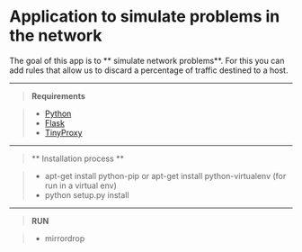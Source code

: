 Application to simulate problems in the network
===================

The goal of this app is to ** simulate network problems**. For this you can add rules that allow us to discard a percentage of traffic destined to a host.

----------
> **Requirements**

> - [Python](https://www.python.org/)
> - [Flask](http://flask.pocoo.org/)
> - [TinyProxy](https://tinyproxy.github.io/)

----------
> ** Installation process **

> - apt-get install python-pip or apt-get install python-virtualenv (for run in a virtual env)
> - python setup.py install

----------
> **RUN**

> - mirrordrop

